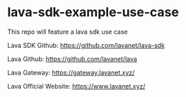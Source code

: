 # lava-sdk-example-use-case
This repo will feature a lava sdk use case 

Lava SDK Github:       https://github.com/lavanet/lava-sdk

Lava Github:           https://github.com/lavanet/lava

Lava Gateway:          https://gateway.lavanet.xyz/

Lava Official Website: https://www.lavanet.xyz/

